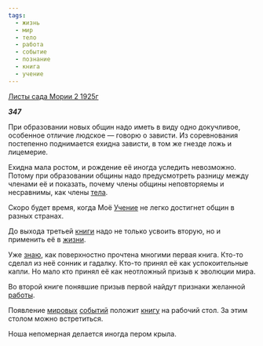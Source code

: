 ```yaml
---
tags:
  - жизнь
  - мир
  - тело
  - работа
  - событие
  - познание
  - книга
  - учение
---
```

[Листы сада Мории 2 1925г](https://127.0.0.1:4002/agni/1925)

___347___

При образовании новых общин надо иметь в виду одно докучливое, особенное отличие людское — говорю о зависти. Из соревнования постепенно поднимается ехидна зависти, в том же гнезде ложь и лицемерие.   

Ехидна мала ростом, и рождение её иногда уследить невозможно. Потому при образовании общины надо предусмотреть разницу между членами её и показать, почему члены общины неповторяемы и несравнимы, как члены [тела](../../../tags/#тело).   

Скоро будет время, когда Моё [Учение](../../../tags/#учение) не легко достигнет общин в разных странах.   

До выхода третьей [книги](../../../tags/#книга) надо не только усвоить вторую, но и применить её в [жизни](../../../tags/#жизнь).   

Уже [знаю](../../../tags/#познание), как поверхностно прочтена многими первая книга. Кто-то сделал из неё сонник и гадалку. Кто-то принял её как успокоительные капли. Но мало кто принял её как неотложный призыв к эволюции мира.   

Во второй книге понявшие призыв первой найдут признаки желанной [работы](../../../tags/#работа).   

Появление [мировых](../../../tags/#мир) [событий](../../../tags/#событие) положит [книгу](../../../tags/#книга) на рабочий стол. За этим столом можно встретиться.   

Ноша непомерная делается иногда пером крыла.   

